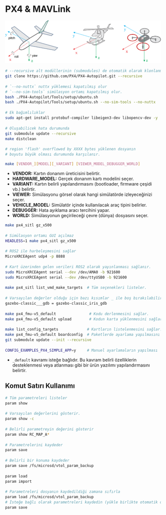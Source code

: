 # PX4 & MAVLink

![px4_state](../images/px4_state.png)

```bash title="Kurulum ve Ön Ayarlar" linenums="1"             
# --recursive alt modüllerinin (submodules) de otomatik olarak klonlanmasını sağlar.
git clone https://github.com/PX4/PX4-Autopilot.git --recursive

# `--no-nuttx` nuttx yüklemesi kapatılmış olur
# `--no-sim-tools` simülasyon ortamı kapatılmış olur.
bash ./PX4-Autopilot/Tools/setup/ubuntu.sh
bash ./PX4-Autopilot/Tools/setup/ubuntu.sh --no-sim-tools --no-nuttx

# Ek bağımlılıklar
sudo apt-get install protobuf-compiler libeigen3-dev libopencv-dev -y

# Oluşabilicek hata durumunda 
git submodule update --recursive
make distclean

# region 'flash' overflowed by XXXX bytes yüklenen dosyanın 
# boyutu büyük olması durumunda karşılanır.
```

```bash title="" linenums="1"             
make [VENDOR_][MODEL][_VARIANT] [VIEWER_MODEL_DEBUGGER_WORLD]
```

- **VENDOR:** Kartın donanım üreticisini belirtir.
- **HARDWARE_MODEL:** Gerçek donanım kartı modelini seçer.
- **VARIANT:** Kartın belirli yapılandırmasını (bootloader, firmware çeşidi vb.) belirtir.
- **VIEWER:** Simülasyonu görsel olarak hangi simülatörde izleyeceğinizi seçer.
- **VEHICLE_MODEL:** Simülatör içinde kullanılacak araç tipini belirler.
- **DEBUGGER:** Hata ayıklama aracı tercihini yapar.
- **WORLD:** Simülasyonun geçirileceği çevre (dünya) dosyasını seçer.

```bash title="Simülasyon" linenums="1"                 
make px4_sitl gz_x500

# Simülasyon ortamı GUI açılmaz
HEADLESS=1 make px4_sitl gz_x500 

# ROS2 ile harbeleşmesini sağlar
MicroXRCEAgent udp4 -p 8888

# Kart üzerinden gelen verileri ROS2 olarak yayınlanması sağlanır.
sudo MicroXRCEAgent serial --dev /dev/AMA0 -b 921600
sudo MicroXRCEAgent serial --dev /dev/ttyUSB0 -b 921600

make px4_sitl list_vmd_make_targets  # Tüm seçenekleri listeler.

# Varsayılan değerler olduğu için bazı kısımlar _ ile boş bırakılabilir.
gazebo-classic___gdb = gazebo-classic_iris_gdb

make px4_fmu-v5_default               # Kodu derlenmesini sağlar.
make px4_fmu-v5_default upload        # Kodun karta yüklenmesini sağlar.

make list_config_targets             # Kartların listelenmesini sağlar.
make px4_fmu-v5_default boardconfig  # Paketlerde ayarlama yapılmasını sağlar.
git submodule update --init --recursive

CONFIG_EXAMPLES_PX4_SIMPLE_APP=y     # Manuel ayarlamaların yapılması
```

- `_default` kavramı isteğe bağlıdır. Bu kavram belirli özelliklerin desteklenmesi veya atlanması gibi bir ürün yazılımı yapılandırmasını belirtir.


## Komut Satırı Kullanımı

```bash title="" linenums="1"             
# Tüm parametreleri listeler
param show 

# Varsayılan değerlerini gösterir.
param show -c

# Belirli parametreyin değerini gösterir
param show RC_MAP_A*

# Parametrelerini kaydeder
param save

# Belirli bir konuma kaydeder
param save /fs/microsd/vtol_param_backup

param load
param import

# Parametreleri dosyanın kaydedildiği zamana sıfırla
param load /fs/microsd/vtol_param_backup
# İsteğe bağlı olarak parametreleri kaydedin (yükle birlikte otomatik olarak yapılmaz)
param save
```

